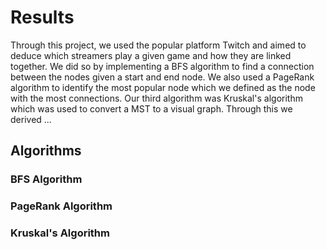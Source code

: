 # Results

Through this project, we used the popular platform Twitch and aimed to deduce which streamers play a given game and how they are linked together. We did so by implementing a BFS algorithm to find a connection between the nodes given a start and end node. We also used a PageRank algorithm to identify the most popular node which we defined as the node with the most connections. Our third algorithm was Kruskal's algorithm which was used to convert a MST to a visual graph. Through this we derived ...

## Algorithms

### BFS Algorithm

### PageRank Algorithm

### Kruskal's Algorithm
